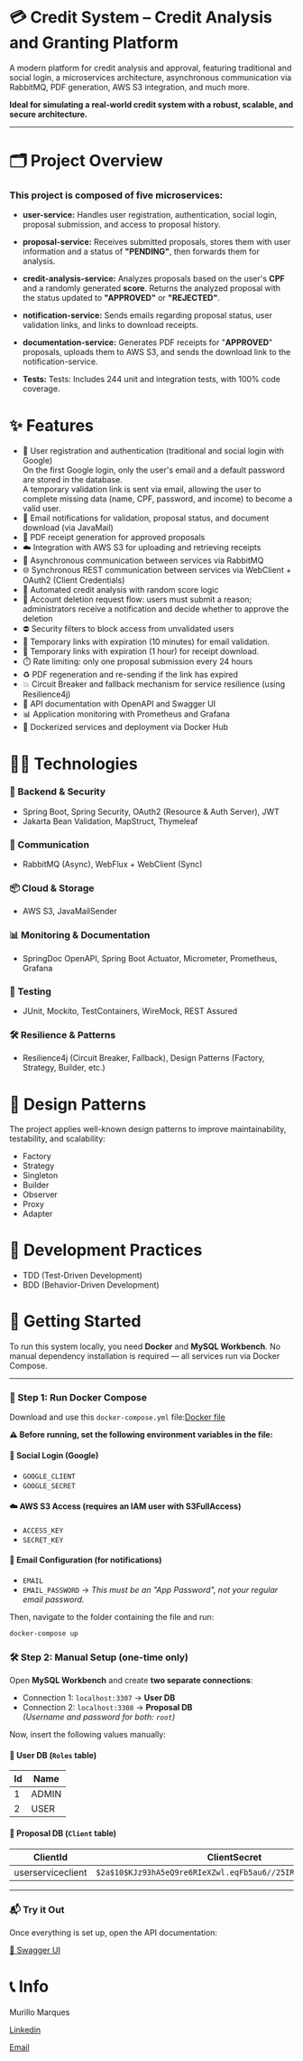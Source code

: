 # 💳 Credit System – Credit Analysis and Granting Platform

A modern platform for credit analysis and approval, featuring traditional and social login, a microservices architecture,
asynchronous communication via RabbitMQ, PDF generation, AWS S3 integration, and much more.

**Ideal for simulating a real-world credit system with a robust, scalable, and secure architecture.**

---

# 🗂 Project Overview

### This project is composed of five microservices:

- **user-service:** Handles user registration, authentication, social login, proposal submission, and access to proposal
  history.

- **proposal-service:** Receives submitted proposals, stores them with user information and a status of **"PENDING"**, 
then forwards them for analysis.

- **credit-analysis-service:** Analyzes proposals based on the user's **CPF** and a randomly generated **score**.
  Returns the analyzed proposal with the status updated to **"APPROVED"** or **"REJECTED"**.

- **notification-service:** Sends emails regarding proposal status, user validation links, and links to download
  receipts.

- **documentation-service:** Generates PDF receipts for "**APPROVED**" proposals, uploads them to AWS S3, and sends the
  download link to the notification-service.

- **Tests:** Tests: Includes 244 unit and integration tests, with 100% code coverage.


# ✨ Features

- 🔐 User registration and authentication (traditional and social login with Google)  
  On the first Google login, only the user's email and a default password are stored in the database.  
  A temporary validation link is sent via email, allowing the user to complete missing data 
  (name, CPF, password, and income) to become a valid user.
- 📧 Email notifications for validation, proposal status, and document download (via JavaMail)
- 📄 PDF receipt generation for approved proposals
- ☁️ Integration with AWS S3 for uploading and retrieving receipts
- 🔁 Asynchronous communication between services via RabbitMQ
- 🌐 Synchronous REST communication between services via WebClient + OAuth2 (Client Credentials)
- 🧠 Automated credit analysis with random score logic
- 🧾 Account deletion request flow: users must submit a reason; administrators receive a notification and decide whether
  to approve the deletion
- ⛔ Security filters to block access from unvalidated users
- 🔄 Temporary links with expiration (10 minutes) for email validation.
- 🔄 Temporary links with expiration (1 hour) for receipt download.
- ⏱️ Rate limiting: only one proposal submission every 24 hours
- ♻️ PDF regeneration and re-sending if the link has expired
- 💥 Circuit Breaker and fallback mechanism for service resilience (using Resilience4j)
- 📑 API documentation with OpenAPI and Swagger UI
- 📊 Application monitoring with Prometheus and Grafana
- 🐳 Dockerized services and deployment via Docker Hub

# 🧑‍💻 Technologies

### 🔧 Backend & Security
- Spring Boot, Spring Security, OAuth2 (Resource & Auth Server), JWT
- Jakarta Bean Validation, MapStruct, Thymeleaf

### 📡 Communication
- RabbitMQ (Async), WebFlux + WebClient (Sync)

### 📦 Cloud & Storage
- AWS S3, JavaMailSender

### 📊 Monitoring & Documentation
- SpringDoc OpenAPI, Spring Boot Actuator, Micrometer, Prometheus, Grafana

### 🧪 Testing
- JUnit, Mockito, TestContainers, WireMock, REST Assured

### 🛠️ Resilience & Patterns
- Resilience4j (Circuit Breaker, Fallback), Design Patterns (Factory, Strategy, Builder, etc.)

# 🧱 Design Patterns

The project applies well-known design patterns to improve maintainability, testability, and scalability:

- Factory
- Strategy
- Singleton
- Builder
- Observer
- Proxy
- Adapter

# 🧪 Development Practices

- TDD (Test-Driven Development)
- BDD (Behavior-Driven Development)

# 🚀 Getting Started

To run this system locally, you need **Docker** and **MySQL Workbench**.
No manual dependency installation is required — all services run via Docker Compose.

---

### 🐳 Step 1: Run Docker Compose

Download and use this `docker-compose.yml` file:[Docker file](https://raw.githubusercontent.com/MurilloMarquesSantos/system/master/aInfrastructure/docker-compose.yml)

**⚠️ Before running, set the following environment variables in the file:**

#### 🔐 Social Login (Google)

- `GOOGLE_CLIENT`
- `GOOGLE_SECRET`

#### ☁️ AWS S3 Access (requires an IAM user with S3FullAccess)

- `ACCESS_KEY`
- `SECRET_KEY`

#### 📧 Email Configuration (for notifications)

- `EMAIL`
- `EMAIL_PASSWORD` → *This must be an "App Password", not your regular email password.*

Then, navigate to the folder containing the file and run:

```bash
docker-compose up 
```

### 🛠️ Step 2: Manual Setup (one-time only)

Open **MySQL Workbench** and create **two separate connections**:

- Connection 1: `localhost:3307` → **User DB**
- Connection 2: `localhost:3308` → **Proposal DB**  
  *(Username and password for both: `root`)*

Now, insert the following values manually:

#### 🔐 User DB (`Roles` table)

| Id | Name  |
|----|-------|
| 1  | ADMIN |
| 2  | USER  |

#### 🔑 Proposal DB (`Client` table)

| ClientId          | ClientSecret                                                   | Scope |
|-------------------|----------------------------------------------------------------|-------|
| userserviceclient | `$2a$10$KJz93hA5eQ9re6RIeXZwl.eqFb5au6//25IRdw19f/T9bsa5WpFR2` | ADMIN |

---

### 📬 Try it Out

Once everything is set up, open the API documentation:

[🔗 Swagger UI](http://localhost:8080/swagger-ui.html)


# 📞 Info

Murillo Marques 

[Linkedin](http://www.linkedin.com/in/murillomsantos)

[Email](mailto:murillomarques2001@gmail.com)
